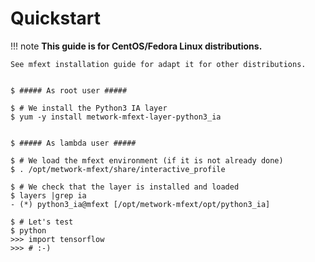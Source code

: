# Quickstart

!!! note
    **This guide is for CentOS/Fedora Linux distributions.**

    See mfext installation guide for adapt it for other distributions.

```console

$ ##### As root user #####

$ # We install the Python3 IA layer
$ yum -y install metwork-mfext-layer-python3_ia


$ ##### As lambda user #####

$ # We load the mfext environment (if it is not already done)
$ . /opt/metwork-mfext/share/interactive_profile

$ # We check that the layer is installed and loaded
$ layers |grep ia
- (*) python3_ia@mfext [/opt/metwork-mfext/opt/python3_ia]

$ # Let's test
$ python
>>> import tensorflow
>>> # :-)
```
